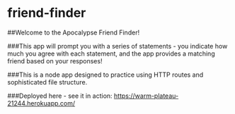 # friend-finder


##Welcome to the Apocalypse Friend Finder!

###This app will prompt you with a series of statements - you indicate how much you agree with each statement, and the app provides a matching friend based on your responses!

###This is a node app designed to practice using HTTP routes and sophisticated file structure.


###Deployed here - see it in action: https://warm-plateau-21244.herokuapp.com/
